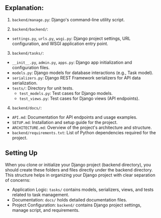 ## Explanation:

1. `backend/manage.py`: Django's command-line utility script.

2. `backend/backend/`:

  - `settings.py`, `urls.py`, `wsgi.py`: Django project settings, URL configuration, and WSGI application entry point.
    
3. `backend/tasks/`:

  - `__init__.py`, `admin.py`, `apps.py`: Django app initialization and configuration files.
  - `models.py`: Django models for database interactions (e.g., Task model).
  - `serializers.py`: Django REST Framework serializers for API data serialization.
  - `tests/`: Directory for unit tests.
    - `test_models.py`: Test cases for Django models.
    - `test_views.py`: Test cases for Django views (API endpoints).
      
4. `backend/docs/`:

  - `API.md`: Documentation for API endpoints and usage examples.
  - `SETUP.md`: Installation and setup guide for the project.
  - `ARCHITECTURE.md`: Overview of the project's architecture and structure.
  - `backend/requirements.txt`: List of Python dependencies required for the project.

## Setting Up

When you clone or initialize your Django project (backend directory), you should create these folders and files directly under the backend directory. This structure helps in organizing your Django project with clear separation of concerns:

  - Application Logic: `tasks/` contains models, serializers, views, and tests related to task management.
  - Documentation: `docs/` holds detailed documentation files.
  - Project Configuration: `backend/` contains Django project settings, manage script, and requirements.
